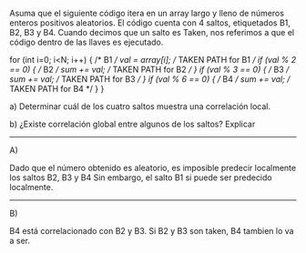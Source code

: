 Asuma que el siguiente código itera en un array largo y lleno de números enteros positivos aleatorios.
El código cuenta con 4 saltos, etiquetados B1, B2, B3 y B4. Cuando decimos que un salto es Taken,
nos referimos a que el código dentro de las llaves es ejecutado.


for (int i=0; i<N; i++) { 	/* B1 */
	val = array[i]; 	/* TAKEN PATH for B1 */
	if (val % 2 == 0) { 	/* B2 */
		sum += val; 	/* TAKEN PATH for B2 */
	}
	if (val % 3 == 0) { 	/* B3 */
		sum += val; 	/* TAKEN PATH for B3 */
	}
	if (val % 6 == 0) { 	/* B4 */
		sum += val; 	/* TAKEN PATH for B4 */
	}
}


a) Determinar cuál de los cuatro saltos muestra una correlación local.


b) ¿Existe correlación global entre algunos de los saltos? Explicar



----------------------------------------------------------------------------------------------------------


A) 

Dado que el número obtenido es aleatorio, es imposible predecir localmente los saltos B2, B3 y B4
Sin embargo, el salto B1 si puede ser predecido localmente.


-----------------------------------------------------------------------------------------------------------


B) 

B4 está correlacionado con B2 y B3.
Si B2 y B3 son taken, B4 tambien lo va a ser.
